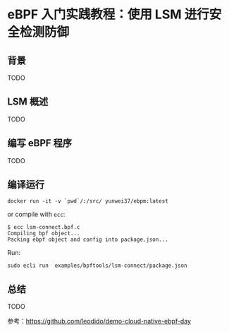 # eBPF 入门实践教程：使用 LSM 进行安全检测防御

## 背景

TODO

## LSM 概述

TODO

## 编写 eBPF 程序

TODO

## 编译运行

```console
docker run -it -v `pwd`/:/src/ yunwei37/ebpm:latest
```

or compile with `ecc`:

```console
$ ecc lsm-connect.bpf.c
Compiling bpf object...
Packing ebpf object and config into package.json...
```

Run:

```console
sudo ecli run  examples/bpftools/lsm-connect/package.json
```

## 总结

TODO

参考：<https://github.com/leodido/demo-cloud-native-ebpf-day>
